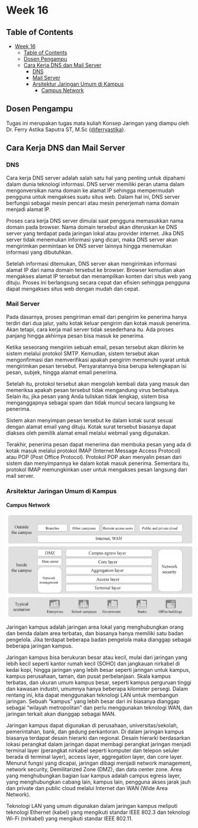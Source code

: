 # Week 16
## Table of Contents

- [Week 16](#week-16)
  - [Table of Contents](#table-of-contents)
  - [Dosen Pengampu](#dosen-pengampu)
  - [Cara Kerja DNS dan Mail Server](#cara-kerja-dns-dan-mail-server)
    - [DNS](#dns)
    - [Mail Server](#mail-server)
    - [Arsitektur Jaringan Umum di Kampus](#arsitektur-jaringan-umum-di-kampus)
      - [Campus Network](#campus-network)

## Dosen Pengampu
Tugas ini merupakan tugas mata kuliah Konsep Jaringan yang diampu oleh Dr. Ferry Astika Saputra ST, M.Sc ([@ferryastika](https://github.com/ferryastika)).

## Cara Kerja DNS dan Mail Server
### DNS
Cara kerja DNS server adalah salah satu hal yang penting untuk dipahami dalam dunia teknologi informasi. DNS server memiliki peran utama dalam mengonversikan nama domain ke alamat IP sehingga mempermudah pengguna untuk mengakses suatu situs web. Dalam hal ini, DNS server berfungsi sebagai mesin pencari atau mesin penerjemah nama domain menjadi alamat IP.

Proses cara kerja DNS server dimulai saat pengguna memasukkan nama domain pada browser. Nama domain tersebut akan diteruskan ke DNS server yang terdapat pada jaringan lokal atau provider internet. Jika DNS server tidak menemukan informasi yang dicari, maka DNS server akan mengirimkan permintaan ke DNS server lainnya hingga menemukan informasi yang dibutuhkan.

Setelah informasi ditemukan, DNS server akan mengirimkan informasi alamat IP dari nama domain tersebut ke browser. Browser kemudian akan mengakses alamat IP tersebut dan menampilkan konten dari situs web yang dituju. Proses ini berlangsung secara cepat dan efisien sehingga pengguna dapat mengakses situs web dengan mudah dan cepat.

### Mail Server
Pada dasarnya, proses pengiriman email dari pengirim ke penerima hanya terdiri dari dua jalur, yaitu kotak keluar pengirim dan kotak masuk penerima. Akan tetapi, cara kerja mail server tidak sesederhana itu. Ada proses panjang hingga akhirnya pesan bisa masuk ke penerima.

Ketika seseorang mengirim sebuah email, pesan tersebut akan dikirim ke sistem melalui protokol SMTP. Kemudian, sistem tersebut akan mengonfirmasi dan memverifikasi apakah pengirim memenuhi syarat untuk mengirimkan pesan tersebut. Persyaratannya bisa berupa kelengkapan isi pesan, subjek, hingga alamat email penerima. 

Setelah itu, protokol tersebut akan mengolah kembali data yang masuk dan memeriksa apakah pesan tersebut tidak mengandung virus berbahaya. Selain itu, jika pesan yang Anda tuliskan tidak lengkap, sistem bisa menganggapnya sebagai spam dan tidak muncul secara langsung ke penerima. 

Sistem akan menyimpan pesan tersebut ke dalam kotak surat sesuai dengan alamat email yang dituju. Kotak surat tersebut biasanya dapat diakses oleh pemilik alamat email melalui webmail yang digunakan. 

Terakhir, penerima pesan dapat menerima dan membuka pesan yang ada di kotak masuk melalui protokol IMAP (Internet Message Access Protocol) atau POP (Post Office Protocol). Protokol POP akan menyalin pesan dari sistem dan menyimpannya ke dalam kotak masuk penerima. Sementara itu, protokol IMAP memungkinkan user untuk mengakses pesan langsung dari mail server. 

### Arsitektur Jaringan Umum di Kampus
#### Campus Network
![](../assets/week-16/campus-network.png)

Jaringan kampus adalah jaringan area lokal yang menghubungkan orang dan benda dalam area terbatas, dan biasanya hanya memiliki satu badan pengelola. Jika terdapat beberapa badan pengelola maka dianggap sebagai beberapa jaringan kampus.

Jaringan kampus bisa berukuran besar atau kecil, mulai dari jaringan yang lebih kecil seperti kantor rumah kecil (SOHO) dan jangkauan nirkabel di kedai kopi, hingga jaringan yang lebih besar seperti jaringan untuk kampus, kampus perusahaan, taman, dan pusat perbelanjaan. Skala kampus terbatas, dan ukuran umum kampus besar, seperti kampus perguruan tinggi dan kawasan industri, umumnya hanya beberapa kilometer persegi. Dalam rentang ini, kita dapat menggunakan teknologi LAN untuk membangun jaringan. Sebuah “kampus” yang lebih besar dari ini biasanya dianggap sebagai “wilayah metropolitan” dan perlu menggunakan teknologi WAN, dan jaringan terkait akan dianggap sebagai MAN.

Jaringan kampus dapat digunakan di perusahaan, universitas/sekolah, pemerintahan, bank, dan gedung perkantoran. Di dalam jaringan kampus biasanya terdapat desain hierarki dan regional. Desain hierarki berdasarkan lokasi perangkat dalam jaringan dapat membagi perangkat jaringan menjadi terminal layer (perangkat nirkabel seperti komputer dan telepon seluler berada di terminal layer), access layer, aggregation layer, dan core layer. Menurut fungsi yang dicapai, jaringan dibagi menjadi network management, network security, Demilitarized Zone (DMZ), dan data center zone. Area yang menghubungkan bagian luar kampus adalah campus egress layer, yang menghubungkan cabang lain, kampus lain, pengguna akses jarak jauh dan private dan public cloud melalui Internet dan WAN (Wide Area Network).

Teknologi LAN yang umum digunakan dalam jaringan kampus meliputi teknologi Ethernet (kabel) yang mengikuti standar IEEE 802.3 dan teknologi Wi-Fi (nirkabel) yang mengikuti standar IEEE 802.11.


